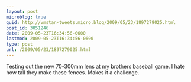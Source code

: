 ```yaml
---
layout: post
microblog: true
guid: http://vmstan-tweets.micro.blog/2009/05/23/1897279025.html
post_id: 3051246
date: 2009-05-23T16:34:56-0600
lastmod: 2009-05-23T16:34:56-0600
type: post
url: /2009/05/23/1897279025.html
---
```

Testing out the new 70-300mm lens at my brothers baseball game. I hate how tall they make these fences. Makes it a challenge.

